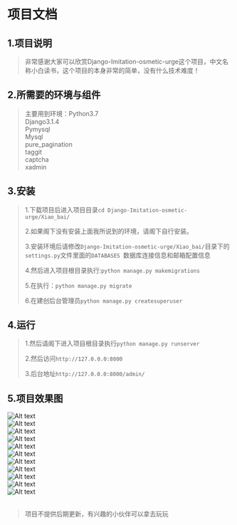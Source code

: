 项目文档
=============
1.项目说明
-------------
>非常感谢大家可以欣赏Django-Imitation-osmetic-urge这个项目，中文名称小白读书，这个项目的本身非常的简单，没有什么技术难度！

2.所需要的环境与组件
-------------
>主要用到环境：Python3.7<br/>
>Django3.1.4<br/>
>Pymysql<br/>
>Mysql<br/>
>pure_pagination<br/>
>taggit<br/>
>captcha<br/>
>xadmin<br/>

3.安装
-------------
>1.下载项目后进入项目目录```cd Django-Imitation-osmetic-urge/Xiao_bai/```<br/>
>
>2.如果阁下没有安装上面我所说到的环境，请阁下自行安装。<br/>
>
 >3.安装环境后请修改```Django-Imitation-osmetic-urge/Xiao_bai/```目录下的```settings.py```文件里面的```DATABASES ```数据库连接信息和邮箱配置信息<br/>
>
>4.然后进入项目根目录执行:```python manage.py makemigrations```<br/>
>
>5.在执行：```python manage.py migrate```
>
>6.在建创后台管理员```python manage.py createsuperuser```
><br/>


4.运行
-------------
>1.然后请阁下进入项目根目录执行```python manage.py runserver```<br/>
>
>2.然后访问```http://127.0.0.0:8000```<br/>
>
>3.后台地址```http://127.0.0.0:8000/admin/```<br/>
>

5.项目效果图
-------------
![Alt text](./images/1.png)<br/>
![Alt text](./images/2.png)<br/>
![Alt text](./images/3.png)<br/>
![Alt text](./images/4.png)<br/>
![Alt text](./images/5.png)<br/>
![Alt text](./images/6.png)<br/>
![Alt text](./images/7.png)<br/>
![Alt text](./images/8.png)<br/>
![Alt text](./images/9.png)<br/>
![Alt text](./images/10.png)<br/>
![Alt text](./images/11.png)<br/>
<br/>
>项目不提供后期更新，有兴趣的小伙伴可以拿去玩玩
